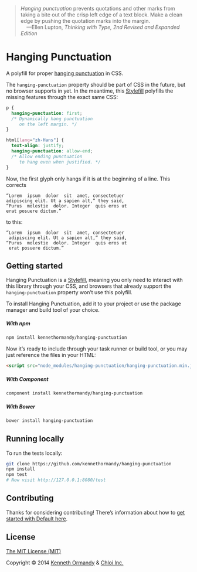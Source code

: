 > _Hanging punctuation_ prevents quotations and other marks from taking a bite out of the crisp left edge of a text block. Make a clean edge by pushing the quotation marks into the margin.<br/>
> &nbsp;&nbsp;&nbsp;&nbsp;—Ellen Lupton, _Thinking with Type, 2nd Revised and Expanded Edition_

# Hanging Punctuation

A polyfill for proper [hanging punctuation](http://www.w3.org/TR/css-text-3/#hanging-punctuation) in CSS.

The `hanging-punctuation` property should be part of CSS in the future, but no browser supports in yet. In the meantime, this [Stylefill](https://github.com/nathanford/stylefill/) polyfills the missing features through the exact same CSS:

```css
p {
  hanging-punctuation: first;
  /* Dynamically hang punctuation
     on the left margin. */
}

html[lang="zh-Hans"] {
  text-align: justify;
  hanging-punctuation: allow-end;
  /* Allow ending punctuation
     to hang even when justified. */
}
```

Now, the first glyph only hangs if it is at the beginning of a line. This corrects

```
“Lorem  ipsum  dolor  sit  amet, consectetuer
adipiscing elit. Ut a sapien alt,” they said,
“Purus  molestie  dolor. Integer  quis eros ut
erat posuere dictum.”
```

to this:

```
“Lorem  ipsum  dolor  sit  amet, consectetuer
 adipiscing elit. Ut a sapien alt,” they said,
“Purus  molestie  dolor. Integer  quis eros ut
 erat posuere dictum.”
```

## Getting started

Hanging Punctuation is a [Stylefill](https://github.com/nathanford/stylefill/), meaning you only need to interact with this library through your CSS, and browsers that already support the `hanging-punctuation` property won’t use this polyfill.

To install Hanging Punctuation, add it to your project or use the package manager and build tool of your choice.

<!--

##### Manually

-->

##### With npm

```bash
npm install kennethormandy/hanging-punctuation
```

Now it’s ready to include through your task runner or build tool, or you may just reference the files in your HTML:

```html
<script src="node_modules/hanging-punctuation/hanging-punctuation.min.js"></script>
```

##### With Component

```bash
component install kennethormandy/hanging-punctuation
```

##### With Bower

```bash
bower install hanging-punctuation
```

## Running locally

To run the tests locally:

```bash
git clone https://github.com/kennethormandy/hanging-punctuation
npm install
npm test
# Now visit http://127.0.0.1:8080/test
```

## Contributing

Thanks for considering contributing! There’s information about how to [get started with Default here](CONTRIBUTING.md).

## License

[The MIT License (MIT)](LICENSE.md)

Copyright © 2014 [Kenneth Ormandy](http://kennethormandy.com) & [Chloi Inc.](http://chloi.io)
